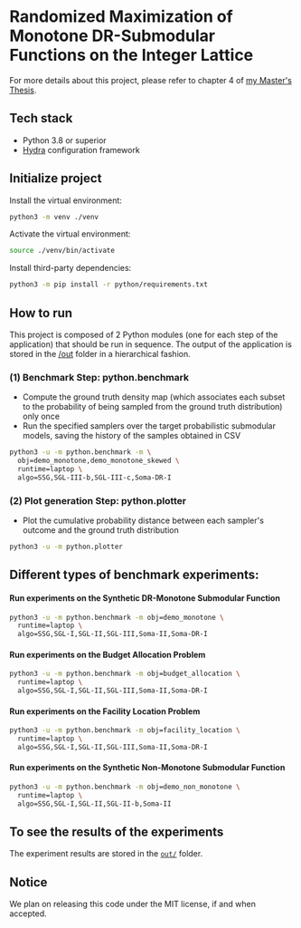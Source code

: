 # Randomized Maximization of Monotone DR-Submodular Functions on the Integer Lattice

For more details about this project, please refer to chapter 4 of [my Master's Thesis](https://github.com/jkomyno/lattice-submodular-maximization/blob/master/thesis_msc.pdf).

## Tech stack

- Python 3.8 or superior
- [Hydra](https://hydra.cc) configuration framework

## Initialize project

Install the virtual environment:

```bash
python3 -m venv ./venv
```

Activate the virtual environment:

```bash
source ./venv/bin/activate
```

Install third-party dependencies:

```bash
python3 -m pip install -r python/requirements.txt
```

## How to run

This project is composed of 2 Python modules (one for each step of the application) that should be run in sequence.
The output of the application is stored in the [/out](/out) folder in a hierarchical fashion.

### (1) Benchmark Step: python.benchmark

- Compute the ground truth density map (which associates each subset to the probability of being sampled from the ground truth distribution) only once
- Run the specified samplers over the target probabilistic submodular models, saving the history of the samples obtained in CSV

```bash
python3 -u -m python.benchmark -m \
  obj=demo_monotone,demo_monotone_skewed \
  runtime=laptop \
  algo=SSG,SGL-III-b,SGL-III-c,Soma-DR-I
```

### (2) Plot generation Step: python.plotter

- Plot the cumulative probability distance between each sampler's outcome and the ground truth distribution

```bash
python3 -u -m python.plotter
```

## Different types of benchmark experiments:

#### Run experiments on the Synthetic DR-Monotone Submodular Function

```bash
python3 -u -m python.benchmark -m obj=demo_monotone \
  runtime=laptop \
  algo=SSG,SGL-I,SGL-II,SGL-III,Soma-II,Soma-DR-I
```

#### Run experiments on the Budget Allocation Problem

```bash
python3 -u -m python.benchmark -m obj=budget_allocation \
  runtime=laptop \
  algo=SSG,SGL-I,SGL-II,SGL-III,Soma-II,Soma-DR-I
```

#### Run experiments on the Facility Location Problem

```bash
python3 -u -m python.benchmark -m obj=facility_location \
  runtime=laptop \
  algo=SSG,SGL-I,SGL-II,SGL-III,Soma-II,Soma-DR-I
```

#### Run experiments on the Synthetic Non-Monotone Submodular Function

```bash
python3 -u -m python.benchmark -m obj=demo_non_monotone \
  runtime=laptop \
  algo=SSG,SGL-I,SGL-II,SGL-II-b,Soma-II
```

## To see the results of the experiments

The experiment results are stored in the [`out/`](out/) folder.

## Notice

We plan on releasing this code under the MIT license, if and when accepted.
